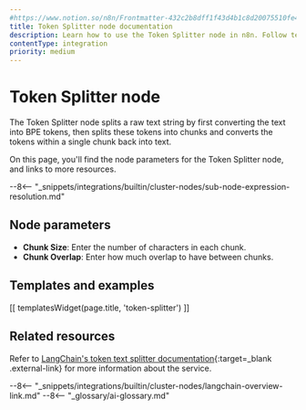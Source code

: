 ```yaml
---
#https://www.notion.so/n8n/Frontmatter-432c2b8dff1f43d4b1c8d20075510fe4
title: Token Splitter node documentation
description: Learn how to use the Token Splitter node in n8n. Follow technical documentation to integrate Token Splitter node into your workflows.
contentType: integration
priority: medium
---
```


# Token Splitter node

The Token Splitter node splits a raw text string by first converting the text into BPE tokens, then splits these tokens into chunks and converts the tokens within a single chunk back into text.

On this page, you'll find the node parameters for the Token Splitter node, and links to more resources.

--8<-- "_snippets/integrations/builtin/cluster-nodes/sub-node-expression-resolution.md"

## Node parameters

* **Chunk Size**: Enter the number of characters in each chunk.
* **Chunk Overlap**: Enter how much overlap to have between chunks.

## Templates and examples

<!-- see https://www.notion.so/n8n/Pull-in-templates-for-the-integrations-pages-37c716837b804d30a33b47475f6e3780 -->
[[ templatesWidget(page.title, 'token-splitter') ]]

## Related resources

Refer to [LangChain's token text splitter documentation](https://js.langchain.com/docs/modules/data_connection/document_transformers/text_splitters/token){:target=_blank .external-link} for more information about the service.

--8<-- "_snippets/integrations/builtin/cluster-nodes/langchain-overview-link.md"
--8<-- "_glossary/ai-glossary.md"

